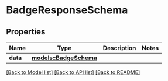 # BadgeResponseSchema

## Properties

Name | Type | Description | Notes
------------ | ------------- | ------------- | -------------
**data** | [**models::BadgeSchema**](BadgeSchema.md) |  | 

[[Back to Model list]](../README.md#documentation-for-models) [[Back to API list]](../README.md#documentation-for-api-endpoints) [[Back to README]](../README.md)


